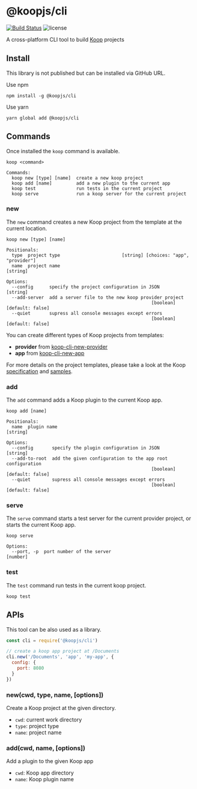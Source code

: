 # @koopjs/cli

[![Build Status](https://travis-ci.org/koopjs/koop-cli.svg?branch=master)](https://travis-ci.org/koopjs/koop-cli) ![license](https://img.shields.io/github/license/koopjs/koop-cli.svg)

A cross-platform CLI tool to build [Koop](https://github.com/koopjs/koop) projects

## Install

This library is not published but can be installed via GitHub URL.

Use npm

```
npm install -g @koopjs/cli
```

Use yarn

```
yarn global add @koopjs/cli
```

## Commands

Once installed the `koop` command is available.

```
koop <command>

Commands:
  koop new [type] [name]  create a new koop project
  koop add [name]         add a new plugin to the current app
  koop test               run tests in the current project
  koop serve              run a koop server for the current project
```

### new

The `new` command creates a new Koop project from the template at the current location.

```
koop new [type] [name]

Positionals:
  type  project type                       [string] [choices: "app", "provider"]
  name  project name                                                    [string]

Options:
  --config      specify the project configuration in JSON               [string]
  --add-server  add a server file to the new koop provider project
                                                      [boolean] [default: false]
  --quiet       supress all console messages except errors
                                                      [boolean] [default: false]
```

You can create different types of Koop projects from templates:
* **provider** from [koop-cli-new-provider](https://github.com/koopjs/koop-cli/tree/master/src/templates/provider/project)
* **app** from [koop-cli-new-app](https://github.com/koopjs/koop-cli/tree/master/src/templates/app/project)

For more details on the project templates, please take a look at the Koop [specification](https://koopjs.github.io/docs/usage/koop-core) and [samples](https://github.com/koopjs?utf8=%E2%9C%93&q=sample).

### add

The `add` command adds a Koop plugin to the current Koop app.

```
koop add [name]

Positionals:
  name  plugin name                                                     [string]

Options:
  --config       specify the plugin configuration in JSON               [string]
  --add-to-root  add the given configuration to the app root configuration
                                                      [boolean] [default: false]
  --quiet        supress all console messages except errors
                                                      [boolean] [default: false]
```

### serve

The `serve` command starts a test server for the current provider project, or starts the current Koop app.

```
koop serve

Options:
  --port, -p  port number of the server                                 [number]
```

### test

The `test` command run tests in the current koop project.

```
koop test
```

## APIs

This tool can be also used as a library.

``` javascript
const cli = require('@koopjs/cli')

// create a koop app project at /Documents
cli.new('/Documents', 'app', 'my-app', {
  config: {
    port: 8080
  }
})
```

### new(cwd, type, name, \[options\])

Create a Koop project at the given directory.

* `cwd`: current work directory
* `type`: project type
* `name`: project name

### add(cwd, name, \[options\])

Add a plugin to the given Koop app

* `cwd`: Koop app directory
* `name`: Koop plugin name
